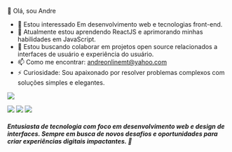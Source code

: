 👋 Olá, sou Andre
- 👀 Estou interessado Em desenvolvimento web e tecnologias front-end.
- 🌱 Atualmente estou aprendendo ReactJS e aprimorando minhas habilidades em JavaScript.
- 💞️ Estou buscando colaborar em projetos open source relacionados a interfaces de usuário e experiência do usuário.
- 📫 Como me encontrar:  andreonlinemt@yahoo.com 
- ⚡ Curiosidade:  Sou apaixonado por resolver problemas complexos com soluções simples e elegantes.

![](https://upload.wikimedia.org/wikipedia/commons/thumb/6/61/HTML5_logo_and_wordmark.svg/30px-HTML5_logo_and_wordmark.svg.png)  

![](https://upload.wikimedia.org/wikipedia/commons/thumb/d/d5/CSS3_logo_and_wordmark.svg/22px-CSS3_logo_and_wordmark.svg.png) 
![](https://upload.wikimedia.org/wikipedia/commons/thumb/9/99/Unofficial_JavaScript_logo_2.svg/25px-Unofficial_JavaScript_logo_2.svg.png)
![](https://upload.wikimedia.org/wikipedia/commons/thumb/a/a7/React-icon.svg/30px-React-icon.svg.png) 

##### *Entusiasta de tecnologia com foco em desenvolvimento web e design de interfaces. Sempre em busca de novos desafios e oportunidades para criar experiências digitais impactantes.* 💫
